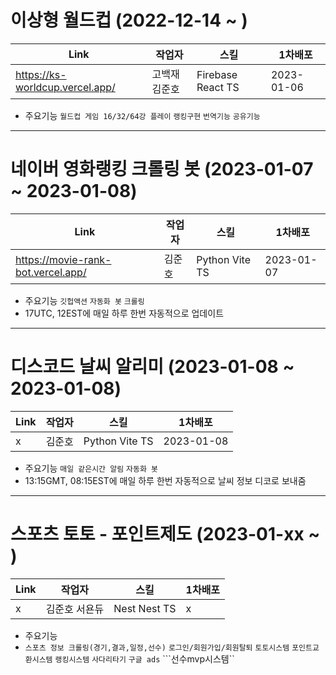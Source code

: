 # 이상형 월드컵 (2022-12-14 ~ )
 Link | 작업자 | 스킬 | 1차배포 |
 ----------- | --- | --- | --- | 
 https://ks-worldcup.vercel.app/ | 고백재 김준호 | Firebase React TS | 2023-01-06 |

- 주요기능 ```월드컵 게임 16/32/64강 플레이``` ```랭킹구현``` ```번역기능``` ```공유기능```

--------------------------

# 네이버 영화랭킹 크롤링 봇 (2023-01-07 ~ 2023-01-08)
 Link | 작업자 | 스킬 | 1차배포 |
 ----------- | --- | --- | --- | 
https://movie-rank-bot.vercel.app/ | 김준호 | Python Vite TS | 2023-01-07 |

- 주요기능 ```깃헙액션``` ```자동화 봇``` ```크롤링``` 
- 17UTC, 12EST에 매일 하루 한번 자동적으로 업데이트

--------------------------

# 디스코드 날씨 알리미 (2023-01-08 ~ 2023-01-08)
 Link | 작업자 | 스킬 | 1차배포 |
 ----------- | --- | --- | --- | 
x | 김준호 | Python Vite TS | 2023-01-08 |

- 주요기능 ```매일 같은시간 알림``` ```자동화 봇```
- 13:15GMT, 08:15EST에 매일 하루 한번 자동적으로 날씨 정보 디코로 보내줌

--------------------------

# 스포츠 토토 - 포인트제도 (2023-01-xx ~ )
 Link | 작업자 | 스킬 | 1차배포 |
 ----------- | --- | --- | --- | 
x | 김준호 서욘듀 | Nest Nest TS | x |

- 주요기능 
- ```스포츠 정보 크롤링(경기,결과,일정,선수)``` ```로그인/회원가입/회원탈퇴```  ```토토시스템``` ```포인트교환시스템``` ```랭킹시스템``` ```사다리타기``` ```구글 ads```
```선수mvp시스템``
